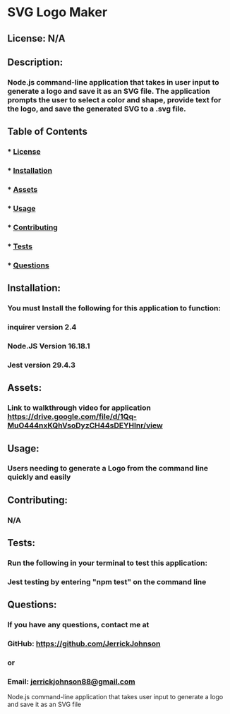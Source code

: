 # SVG Logo Maker

  ## License: N/A
  

  ## Description:
  ### Node.js command-line application that takes in user input to generate a logo and save it as an SVG file. The application prompts the user to select a color and shape, provide text for the logo, and save the generated SVG to a .svg file. 

  ## Table of Contents
  ### * [License](#license)
  ### * [Installation](#installation)
  ### * [Assets](#assets)
  ### * [Usage](#usage)
  ### * [Contributing](#contributing)
  ### * [Tests](#tests)
  ### * [Questions](#questions)

  ## Installation:
  ### You must Install the following for this application to function:
  ### inquirer version 2.4
  ### Node.JS Version 16.18.1
  ### Jest version 29.4.3

  ## Assets:

  ### Link to walkthrough video for application https://drive.google.com/file/d/1Qq-MuO444nxKQhVsoDyzCH44sDEYHlnr/view    

  ## Usage:
  ### Users needing to generate a Logo from the command line quickly and easily

  ## Contributing:
  ### N/A

  ## Tests:
  ### Run the following in your terminal to test this application:
  ### Jest testing by entering "npm test" on the command line

  ## Questions:
  ### If you have any questions, contact me at
  ### GitHub: https://github.com/JerrickJohnson
  ### or
  ### Email: jerrickjohnson88@gmail.com
Node.js command-line application that takes user input to generate a logo and save it as an SVG file
